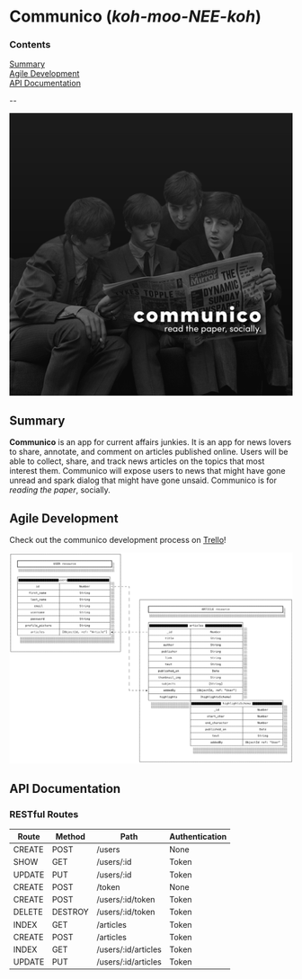 # Communico (_koh-moo-NEE-koh_)

### Contents
[Summary](#summary)  
[Agile Development](#agile)  
[API Documentation](#api-doc)  

--

![The Beatles reading the paper.](./public/js/app/assets/BeatlesReadingNewspaper_EnlargedCropped@1x.png)

## Summary <a id="summary"></a>
**Communico** is an app for current affairs junkies. It is an app for news lovers to share, annotate, and comment on articles published online. Users will be able to collect, share, and track news articles on the topics that most interest them. Communico will expose users to news that might have gone unread and spark dialog that might have gone unsaid. Communico is for _reading the paper_, socially.

## Agile Development <a id="agile"></a>
Check out the communico development process on <a href="https://trello.com/b/u7Mr4zoQ/wdi-project-4-communico-mean" target="_blank">Trello</a>!

![Entity Relationship Diagrams for the data model](./readme_assets/Communico_ERD.png)

## API Documentation <a id="api-doc"></a>
### RESTful Routes
Route | Method | Path | Authentication
--- | --- | --- | ---
CREATE  | POST    | /users                   | None
SHOW    | GET     | /users/:id               | Token
UPDATE  | PUT     | /users/:id               | Token
CREATE  | POST    | /token                   | None
CREATE  | POST    | /users/:id/token         | Token
DELETE  | DESTROY | /users/:id/token         | Token
INDEX   | GET     | /articles                | Token
CREATE  | POST    | /articles                | Token
INDEX   | GET     | /users/:id/articles      | Token
UPDATE  | PUT     | /users/:id/articles      | Token
